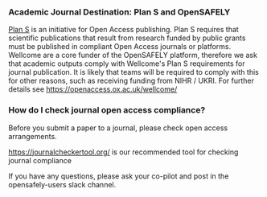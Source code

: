 ### Academic Journal Destination: Plan S and OpenSAFELY

[Plan S](https://www.coalition-s.org/) is an initiative for Open Access publishing. Plan S requires that scientific publications that result from research funded by public grants must be published in compliant Open Access journals or platforms. Wellcome are a core funder of the OpenSAFELY platform, therefore we ask that academic outputs comply with Wellcome's Plan S requirements for journal publication. It is likely that teams will be required to comply with this for other reasons, such as receiving funding from NIHR / UKRI. For further details see https://openaccess.ox.ac.uk/wellcome/ 

### How do I check journal open access compliance?

Before you submit a paper to a journal, please check open access arrangements. 

https://journalcheckertool.org/ is our recommended tool for checking journal compliance

If you have any questions, please ask your co-pilot and post in the opensafely-users slack channel.
